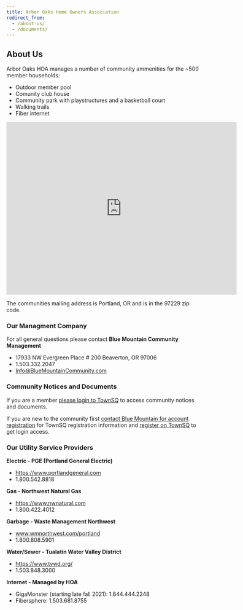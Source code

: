 ```yaml
---
title: Arbor Oaks Home Owners Association
redirect_from:
  - /about-us/
  - /documents/
---
```


## About Us

Arbor Oaks HOA manages a number of community ammenities for the ~500 member households:

- Outdoor member pool
- Comunity club house
- Community park with playstructures and a basketball court
- Walking trails
- Fiber internet

<iframe src="https://www.google.com/maps/embed?pb=!1m18!1m12!1m3!1d2793.016726646245!2d-122.85391938469775!3d45.57010223439218!2m3!1f0!2f0!3f0!3m2!1i1024!2i768!4f13.1!3m3!1m2!1s0x549506110d6b2da5%3A0xe649c4e7324fe99c!2sArbor%20Oaks%20Community!5e0!3m2!1sen!2sus!4v1629358100839!5m2!1sen!2sus" width="600" height="450" style="border:0;" allowfullscreen="" loading="lazy"></iframe>

The communities mailing address is Portland, OR and is in the 97229 zip code.

### Our Managment Company

For all general questions please contact **Blue Mountain Community Management**

- 17933 NW Evergreen Place # 200 Beaverton, OR 97006
- 1.503.332.2047
- [Info@BlueMountainCommunity.com](mailto:Info@BlueMountainCommunity.com)

### Community Notices and Documents

If you are a member [please login to TownSQ](https://app.townsq.io/login) to access
community notices and documents.

If you are new to the community first [contact Blue Mountain for account registration](mailto:Info@BlueMountainCommunity.com) for TownSQ registration information and [register on TownSQ](https://app.townsq.io/ais/sign-up) to get login access.

### Our Utility Service Providers

**Electric - PGE (Portland General Electric)**

- https://www.portlandgeneral.com
- 1.800.542.8818

**Gas - Northwest Natural Gas**

- https://www.nwnatural.com
- 1.800.422.4012

**Garbage - Waste Management Northwest**

- www.wmnorthwest.com/portland
- 1.800.808.5901

**Water/Sewer - Tualatin Water Valley District**

- https://www.tvwd.org/
- 1.503.848.3000

**Internet - Managed by HOA**

- GigaMonster (starting late fall 2021): 1.844.444.2248
- Fibersphere: 1.503.681.8755


